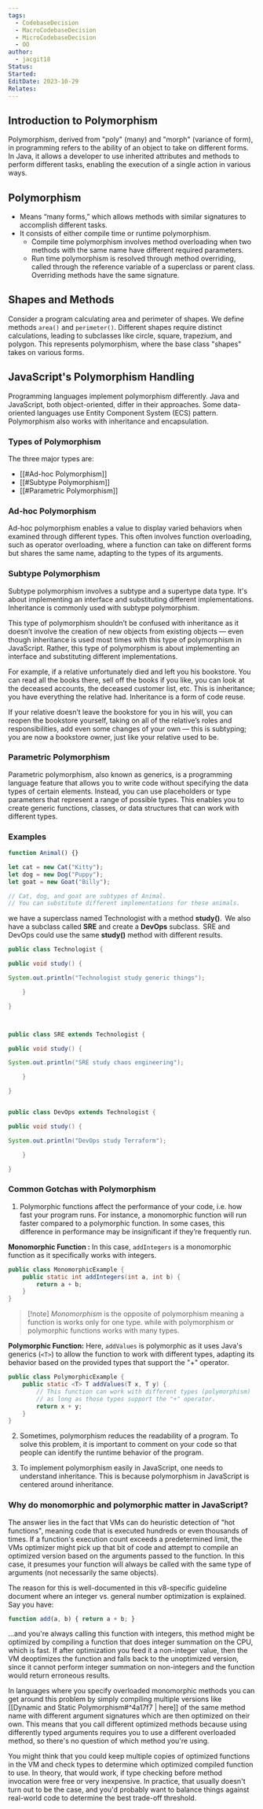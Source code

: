 ```yaml
---
tags:
  - CodebaseDecision
  - MacroCodebaseDecision
  - MicroCodebaseDecision
  - OO
author:
  - jacgit18
Status: 
Started: 
EditDate: 2023-10-29
Relates:
---
```

## Introduction to Polymorphism
Polymorphism, derived from "poly" (many) and "morph" (variance of form), in programming refers to the ability of an object to take on different forms. In Java, it allows a developer to use inherited attributes and methods to perform different tasks, enabling the execution of a single action in various ways.

## Polymorphism

  - Means “many forms,” which allows methods with similar signatures to accomplish different tasks.
  - It consists of either compile time or runtime polymorphism.
    - Compile time polymorphism involves method overloading when two methods with the same name have different required parameters.
    - Run time polymorphism is resolved through method overriding, called through the reference variable of a superclass or parent class. Overriding methods have the same signature.


## Shapes and Methods
Consider a program calculating area and perimeter of shapes. We define methods `area()` and `perimeter()`. Different shapes require distinct calculations, leading to subclasses like circle, square, trapezium, and polygon. This represents polymorphism, where the base class "shapes" takes on various forms.

## JavaScript's Polymorphism Handling
Programming languages implement polymorphism differently. Java and JavaScript, both object-oriented, differ in their approaches. Some data-oriented languages use Entity Component System (ECS) pattern. Polymorphism also works with inheritance and encapsulation.

### Types of Polymorphism

The three major types are:
- [[#Ad-hoc Polymorphism]]
- [[#Subtype Polymorphism]]
- [[#Parametric Polymorphism]]

### Ad-hoc Polymorphism

Ad-hoc polymorphism enables a value to display varied behaviors when examined through different types. This often involves function overloading, such as operator overloading, where a function can take on different forms but shares the same name, adapting to the types of its arguments.

### Subtype Polymorphism

Subtype polymorphism involves a subtype and a supertype data type. It's about implementing an interface and substituting different implementations. Inheritance is commonly used with subtype polymorphism.


This type of polymorphism shouldn’t be confused with inheritance as it doesn’t involve the creation of new objects from existing objects — even though inheritance is used most times with this type of polymorphism in JavaScript. Rather, this type of polymorphism is about implementing an interface and substituting different implementations. 

For example, if a relative unfortunately died and left you his bookstore. You can read all the books there, sell off the books if you like, you can look at the deceased accounts, the deceased customer list, etc. This is inheritance; you have everything the relative had. Inheritance is a form of code reuse. 

If your relative doesn’t leave the bookstore for you in his will, you can reopen the bookstore yourself, taking on all of the relative’s roles and responsibilities, add even some changes of your own — this is subtyping; you are now a bookstore owner, just like your relative used to be. 

### Parametric Polymorphism

Parametric polymorphism, also known as generics, is a programming language feature that allows you to write code without specifying the data types of certain elements. Instead, you can use placeholders or type parameters that represent a range of possible types. This enables you to create generic functions, classes, or data structures that can work with different types.

### Examples 

```javascript
function Animal() {}

let cat = new Cat("Kitty");
let dog = new Dog("Puppy");
let goat = new Goat("Billy");

// Cat, dog, and goat are subtypes of Animal.
// You can substitute different implementations for these animals.
```

we have a superclass named Technologist with a method **study()**.  We also have a subclass called **SRE** and create a **DevOps** subclass.  SRE and DevOps could use the same **study()** method with different results. 

```java
public class Technologist { 

public void study() { 

System.out.println("Technologist study generic things"); 

	} 

} 



public class SRE extends Technologist { 

public void study() { 

System.out.println("SRE study chaos engineering"); 

	} 

} 


public class DevOps extends Technologist { 

public void study() { 

System.out.println("DevOps study Terraform"); 

	} 

}
```


### Common Gotchas with Polymorphism
1. Polymorphic functions affect the performance of your code, i.e. how fast your program runs. For instance, a monomorphic function will run faster compared to a polymorphic function. In some cases, this difference in performance may be insignificant if they’re frequently run. 

**Monomorphic Function :**
   In this case, `addIntegers` is a monomorphic function as it specifically works with integers.
   ```java
   public class MonomorphicExample {
       public static int addIntegers(int a, int b) {
           return a + b;
       }
   }
   ```

>[!note] *Monomorphism* is the opposite of polymorphism meaning a function is works only for one type. while with polymorphism or polymorphic functions works with many types.


**Polymorphic Function:**
   Here, `addValues` is polymorphic as it uses Java's generics (`<T>`) to allow the function to work with different types, adapting its behavior based on the provided types that support the "+" operator.
   ```java
   public class PolymorphicExample {
       public static <T> T addValues(T x, T y) {
           // This function can work with different types (polymorphism)
           // as long as those types support the "+" operator.
           return x + y;
       }
   }
   ```

2. Sometimes, polymorphism reduces the readability of a program. To solve this problem, it is important to comment on your code so that people can identify the runtime behavior of the program. 

3. To implement polymorphism easily in JavaScript, one needs to understand inheritance. This is because polymorphism in JavaScript is centered around inheritance. 



### Why do monomorphic and polymorphic matter in JavaScript? 

The answer lies in the fact that VMs can do heuristic detection of "hot functions", meaning code that is executed hundreds or even thousands of times. If a function's execution count exceeds a predetermined limit, the VMs optimizer might pick up that bit of code and attempt to compile an optimized version based on the arguments passed to the function. In this case, it presumes your function will always be called with the same type of arguments (not necessarily the same objects). 

The reason for this is well-documented in this v8-specific guideline document where an integer vs. general number optimization is explained. Say you have: 

```javascript
function add(a, b) { return a + b; } 
```

...and you're always calling this function with integers, this method might be optimized by compiling a function that does integer summation on the CPU, which is fast. If after optimization you feed it a non-integer value, then the VM deoptimizes the function and falls back to the unoptimized version, since it cannot perform integer summation on non-integers and the function would return erroneous results. 

In languages where you specify overloaded monomorphic methods you can get around this problem by simply compiling multiple versions like [[Dynamic and Static Polymorphism#^4a17f7 | here]]  of the same method name with different argument signatures which are then optimized on their own. This means that you call different optimized methods because using differently typed arguments requires you to use a different overloaded method, so there's no question of which method you're using. 

You might think that you could keep multiple copies of optimized functions in the VM and check types to determine which optimized compiled function to use. In theory, that would work, if type checking before method invocation were free or very inexpensive. In practice, that usually doesn't turn out to be the case, and you'd probably want to balance things against real-world code to determine the best trade-off threshold. 

